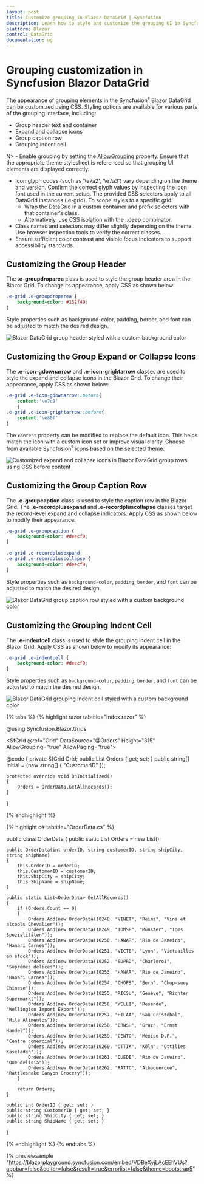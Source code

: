 ```yaml
---
layout: post
title: Customize grouping in Blazor DataGrid | Syncfusion
description: Learn how to style and customize the grouping UI in Syncfusion Blazor DataGrid—group headers, icons, caption rows, and indent cells with CSS tips.
platform: Blazor
control: DataGrid
documentation: ug
---
```


# Grouping customization in Syncfusion Blazor DataGrid

The appearance of grouping elements in the Syncfusion<sup style="font-size:70%">&reg;</sup> Blazor DataGrid can be customized using CSS. Styling options are available for various parts of the grouping interface, including:

- Group header text and container
- Expand and collapse icons
- Group caption row
- Grouping indent cell

N> - Enable grouping by setting the [AllowGrouping](https://help.syncfusion.com/cr/blazor/Syncfusion.Blazor.Grids.SfGrid-1.html#Syncfusion_Blazor_Grids_SfGrid_1_AllowGrouping) property. Ensure that the appropriate theme stylesheet is referenced so that grouping UI elements are displayed correctly.
- Icon glyph codes (such as '\e7a2', '\e7a3') vary depending on the theme and version. Confirm the correct glyph values by inspecting the icon font used in the current setup.
The provided CSS selectors apply to all DataGrid instances (.e-grid). To scope styles to a specific grid:
    - Wrap the DataGrid in a custom container and prefix selectors with that container’s class.
    - Alternatively, use CSS isolation with the ::deep combinator.
- Class names and selectors may differ slightly depending on the theme. Use browser inspection tools to verify the correct classes.
- Ensure sufficient color contrast and visible focus indicators to support accessibility standards.

## Customizing the Group Header

The **.e-groupdroparea** class is used to style the group header area in the Blazor Grid. To change its appearance, apply CSS as shown below:

```css
.e-grid .e-groupdroparea {
    background-color: #132f49;
}
```

Style properties such as background-color, padding, border, and font can be adjusted to match the desired design.

![Blazor DataGrid group header styled with a custom background color](../images/style-and-appearance/group-header.png)

## Customizing the Group Expand or Collapse Icons

The **.e-icon-gdownarrow** and **.e-icon-grightarrow** classes are used to style the expand and collapse icons in the Blazor Grid. To change their appearance, apply CSS as shown below:

```css
.e-grid .e-icon-gdownarrow::before{
    content:'\e7c9'
    }
.e-grid .e-icon-grightarrow::before{
    content:'\e80f'
}
```

The `content` property can be modified to replace the default icon. This helps match the icon with a custom icon set or improve visual clarity. Choose from available [Syncfusion<sup style="font-size:70%">&reg;</sup> icons](https://blazor.syncfusion.com/documentation/appearance/icons) based on the selected theme.

![Customized expand and collapse icons in Blazor DataGrid group rows using CSS before content](../images/style-and-appearance/group-expand-or-collapse-icons.png)

## Customizing the Group Caption Row

The **.e-groupcaption** class is used to style the caption row in the Blazor Grid. The **.e-recordplusexpand** and **.e-recordpluscollapse** classes target the record-level expand and collapse indicators. Apply CSS as shown below to modify their appearance:

```css
.e-grid .e-groupcaption {
    background-color: #deecf9;
}

.e-grid .e-recordplusexpand,
.e-grid .e-recordpluscollapse {
    background-color: #deecf9;
}
```

Style properties such as `background-color`, `padding`, `border`, and `font` can be adjusted to match the desired design.

![Blazor DataGrid group caption row styled with a custom background color](../images/style-and-appearance/group-caption-row.png)

## Customizing the Grouping Indent Cell

The **.e-indentcell** class is used to style the grouping indent cell in the Blazor Grid. Apply CSS as shown below to modify its appearance:

```css
.e-grid .e-indentcell {
    background-color: #deecf9;
}
```

Style properties such as `background-color`, `padding`, `border`, and `font` can be adjusted to match the desired design.

![Blazor DataGrid grouping indent cell styled with a custom background color](../images/style-and-appearance/indent-cell.png)

{% tabs %}
{% highlight razor tabtitle="Index.razor" %}

@using Syncfusion.Blazor.Grids

<SfGrid @ref="Grid" DataSource="@Orders" Height="315" AllowGrouping="true" AllowPaging="true">
    <GridPageSettings PageSize="8"></GridPageSettings>
    <GridGroupSettings Columns="@Initial"></GridGroupSettings>
    <GridColumns>
        <GridColumn Field=@nameof(OrderData.OrderID) HeaderText="Order ID" TextAlign="Syncfusion.Blazor.Grids.TextAlign.Right" Width="140"></GridColumn>
        <GridColumn Field=@nameof(OrderData.CustomerID) HeaderText="Customer ID" Width="120"></GridColumn>
        <GridColumn Field=@nameof(OrderData.ShipCity) HeaderText="Ship City" Width="100"></GridColumn>
        <GridColumn Field=@nameof(OrderData.ShipName) HeaderText="Ship Name" Width="100"></GridColumn>
    </GridColumns>
</SfGrid>

<style>
   .e-grid .e-groupdroparea {
        background-color: #132f49;
    }
    .e-grid .e-icon-gdownarrow::before{
        content:'\e7c9'
    }
    .e-grid .e-icon-grightarrow::before{
        content:'\e80f'
    }
    .e-grid .e-groupcaption {
        background-color: #deecf9;
    }
    .e-grid .e-recordplusexpand,
    .e-grid .e-recordpluscollapse {
        background-color: #deecf9;
    }
    .e-grid .e-indentcell {
        background-color: #deecf9;
    }
</style>

@code {
    private SfGrid<OrderData> Grid;
    public List<OrderData> Orders { get; set; }
    public string[] Initial = (new string[] { "CustomerID" });

    protected override void OnInitialized()
    {
        Orders = OrderData.GetAllRecords();
    }
}

{% endhighlight %}

{% highlight c# tabtitle="OrderData.cs" %}

public class OrderData
{
    public static List<OrderData> Orders = new List<OrderData>();

    public OrderData(int orderID, string customerID, string shipCity, string shipName)
    {
        this.OrderID = orderID;
        this.CustomerID = customerID;
        this.ShipCity = shipCity;
        this.ShipName = shipName;
    }

    public static List<OrderData> GetAllRecords()
    {
        if (Orders.Count == 0)
        {
            Orders.Add(new OrderData(10248, "VINET", "Reims", "Vins et alcools Chevalier"));
            Orders.Add(new OrderData(10249, "TOMSP", "Münster", "Toms Spezialitäten"));
            Orders.Add(new OrderData(10250, "HANAR", "Rio de Janeiro", "Hanari Carnes"));
            Orders.Add(new OrderData(10251, "VICTE", "Lyon", "Victuailles en stock"));
            Orders.Add(new OrderData(10252, "SUPRD", "Charleroi", "Suprêmes délices"));
            Orders.Add(new OrderData(10253, "HANAR", "Rio de Janeiro", "Hanari Carnes"));
            Orders.Add(new OrderData(10254, "CHOPS", "Bern", "Chop-suey Chinese"));
            Orders.Add(new OrderData(10255, "RICSU", "Genève", "Richter Supermarkt"));
            Orders.Add(new OrderData(10256, "WELLI", "Resende", "Wellington Import Export"));
            Orders.Add(new OrderData(10257, "HILAA", "San Cristóbal", "Hila Alimentos"));
            Orders.Add(new OrderData(10258, "ERNSH", "Graz", "Ernst Handel"));
            Orders.Add(new OrderData(10259, "CENTC", "México D.F.", "Centro comercial"));
            Orders.Add(new OrderData(10260, "OTTIK", "Köln", "Ottilies Käseladen"));
            Orders.Add(new OrderData(10261, "QUEDE", "Rio de Janeiro", "Que delícia"));
            Orders.Add(new OrderData(10262, "RATTC", "Albuquerque", "Rattlesnake Canyon Grocery"));
        }

        return Orders;
    }

    public int OrderID { get; set; }
    public string CustomerID { get; set; }
    public string ShipCity { get; set; }
    public string ShipName { get; set; }
}

{% endhighlight %}
{% endtabs %}

{% previewsample "https://blazorplayground.syncfusion.com/embed/VDBeXyjLAcEEhVUs?appbar=false&editor=false&result=true&errorlist=false&theme=bootstrap5" %}